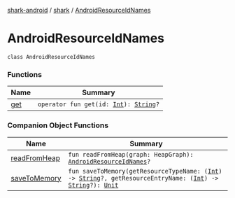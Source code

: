 [shark-android](../../index.md) / [shark](../index.md) / [AndroidResourceIdNames](./index.md)

# AndroidResourceIdNames

`class AndroidResourceIdNames`

### Functions

| Name | Summary |
|---|---|
| [get](get.md) | `operator fun get(id: `[`Int`](https://kotlinlang.org/api/latest/jvm/stdlib/kotlin/-int/index.html)`): `[`String`](https://kotlinlang.org/api/latest/jvm/stdlib/kotlin/-string/index.html)`?` |

### Companion Object Functions

| Name | Summary |
|---|---|
| [readFromHeap](read-from-heap.md) | `fun readFromHeap(graph: HeapGraph): `[`AndroidResourceIdNames`](./index.md)`?` |
| [saveToMemory](save-to-memory.md) | `fun saveToMemory(getResourceTypeName: (`[`Int`](https://kotlinlang.org/api/latest/jvm/stdlib/kotlin/-int/index.html)`) -> `[`String`](https://kotlinlang.org/api/latest/jvm/stdlib/kotlin/-string/index.html)`?, getResourceEntryName: (`[`Int`](https://kotlinlang.org/api/latest/jvm/stdlib/kotlin/-int/index.html)`) -> `[`String`](https://kotlinlang.org/api/latest/jvm/stdlib/kotlin/-string/index.html)`?): `[`Unit`](https://kotlinlang.org/api/latest/jvm/stdlib/kotlin/-unit/index.html) |

